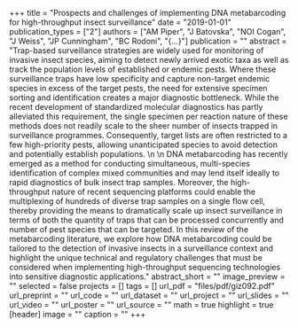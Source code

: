 +++
title = "Prospects and challenges of implementing DNA metabarcoding for high-throughput insect surveillance"
date = "2019-01-01"
publication_types = ["2"]
authors = ["AM Piper", "J Batovska", "NOI Cogan", "J Weiss", "JP Cunningham", "BC Rodoni", "{...}"]
publication = ""
abstract = "Trap-based surveillance strategies are widely used for monitoring of invasive insect species, aiming to detect newly arrived exotic taxa as well as track the population levels of established or endemic pests. Where these surveillance traps have low specificity and capture non-target endemic species in excess of the target pests, the need for extensive specimen sorting and identification creates a major diagnostic bottleneck. While the recent development of standardized molecular diagnostics has partly alleviated this requirement, the single specimen per reaction nature of these methods does not readily scale to the sheer number of insects trapped in surveillance programmes. Consequently, target lists are often restricted to a few high-priority pests, allowing unanticipated species to avoid detection and potentially establish populations. \n \n DNA metabarcoding has recently emerged as a method for conducting simultaneous, multi-species identification of complex mixed communities and may lend itself ideally to rapid diagnostics of bulk insect trap samples. Moreover, the high-throughput nature of recent sequencing platforms could enable the multiplexing of hundreds of diverse trap samples on a single flow cell, thereby providing the means to dramatically scale up insect surveillance in terms of both the quantity of traps that can be processed concurrently and number of pest species that can be targeted. In this review of the metabarcoding literature, we explore how DNA metabarcoding could be tailored to the detection of invasive insects in a surveillance context and highlight the unique technical and regulatory challenges that must be considered when implementing high-throughput sequencing technologies into sensitive diagnostic applications."
abstract_short = ""
image_preview = ""
selected = false
projects = []
tags = []
url_pdf = "files/pdf/giz092.pdf"
url_preprint = ""
url_code = ""
url_dataset = ""
url_project = ""
url_slides = ""
url_video = ""
url_poster = ""
url_source = ""
math = true
highlight = true
[header]
image = ""
caption = ""
+++
